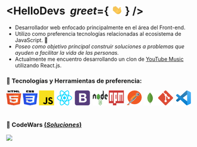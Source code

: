 # <HelloDevs &#8290; _greet_={ <img src="/assets/img/greet.gif" width="30px" height="25px"> } />

- Desarrollador web enfocado principalmente en el área del Front-end.
- Utilizo como preferencia tecnologías relacionadas al ecosistema de JavaScript. 💛
- _Poseo como objetivo principal construir soluciones a problemas que ayuden a facilitar la vida de las personas._
- Actualmente me encuentro desarrollando un clon de [YouTube Music](https://github.com/Pablo-MC/your-music) utilizando React.js.  

### 🔷 Tecnologías y Herramientas de preferencia:   

<img src="/assets/img/html.svg" alt="HTML5 Logo" width="40" height="40"/> <img src="/assets/img/css.svg" alt="CSS3 Logo" width="40" height="40"/> <img src="/assets/img/javascript.svg" alt="JavaScript Logo" width="40" height="40"/> &#8290; <img src="/assets/img/react.svg" alt="React Logo" width="40" height="40"/> &#8290; <img src="/assets/img/bootstrap.svg" alt="Bootstrap Logo" width="40" height="40"/> &#8290; <img src="/assets/img/nodejs.svg" alt="Node.js Logo" width="40" height="40"/> &#8290; <img src="/assets/img/npm.svg" alt="NPM Logo" width="40" height="40"/> &#8290; <img src="/assets/img/postman.svg" alt="Postman Logo" width="40" height="40"/> <img src="/assets/img/mongodb.svg" alt="MongoDB Logo" width="40" height="40"/><img src="/assets/img/git.svg" alt="Git Logo" width="40" height="40"/> &#8290; <img src="/assets/img/vsc.svg" alt="VSC Logo" width="40" height="40"/>

#

### 🔷 CodeWars [(_Soluciones_)](https://www.codewars.com/users/Pablo%20Mart%C3%ADn%20Cruz/completed_solutions)

<img src="https://www.codewars.com/users/Pablo%20Mart%C3%ADn%20Cruz/badges/large">
